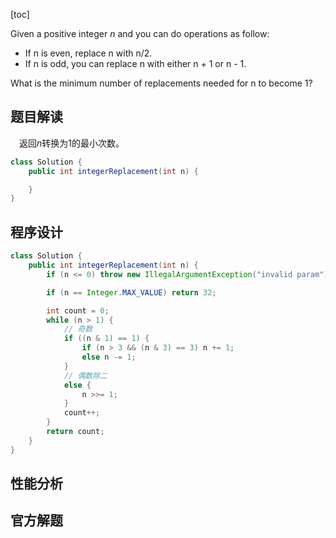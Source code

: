 [toc]

Given a positive integer $n$ and you can do operations as follow:

* If n is even, replace n with n/2.
* If n is odd, you can replace n with either n + 1 or n - 1.

What is the minimum number of replacements needed for n to become 1?



## 题目解读

&emsp;返回$n$转换为$1$的最小次数。

```java
class Solution {
    public int integerReplacement(int n) {

    }
}
```

## 程序设计



```java
class Solution {
    public int integerReplacement(int n) {
        if (n <= 0) throw new IllegalArgumentException("invalid param");

        if (n == Integer.MAX_VALUE) return 32;

        int count = 0;
        while (n > 1) {
            // 奇数
            if ((n & 1) == 1) {
                if (n > 3 && (n & 3) == 3) n += 1;
                else n -= 1;
            }
            // 偶数除二
            else {
                n >>= 1;
            }
            count++;
        }
        return count;
    }
}
```

## 性能分析



## 官方解题

